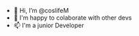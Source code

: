 - 👋 Hi, I’m @coslifeM
- 💞️ I'm happy to colaborate with other devs
- 📫 I'm a junior Developer
<!---
coslifeM/Kasi is a ✨ special ✨ repository because its `README.md` (this file) appears on your GitHub profile.
You can click the Preview link to take a look at your changes.
--->
